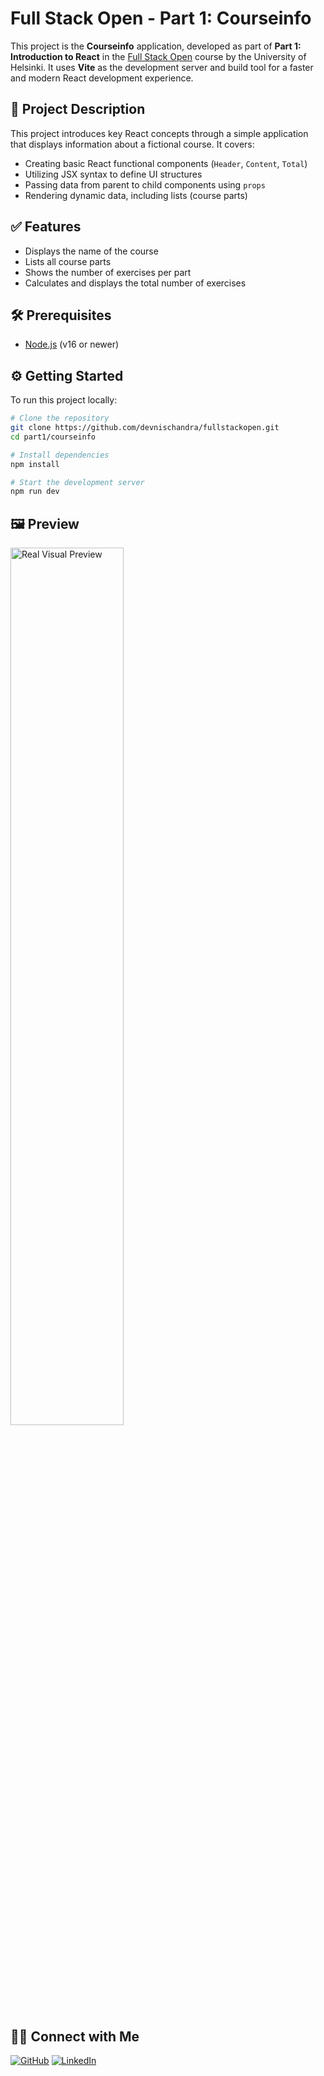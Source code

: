 # Full Stack Open - Part 1: Courseinfo

This project is the **Courseinfo** application, developed as part of **Part 1: Introduction to React** in the [Full Stack Open](https://fullstackopen.com/en/) course by the University of Helsinki. It uses **Vite** as the development server and build tool for a faster and modern React development experience.

## 🚀 Project Description

This project introduces key React concepts through a simple application that displays information about a fictional course. It covers:

- Creating basic React functional components (`Header`, `Content`, `Total`)
- Utilizing JSX syntax to define UI structures
- Passing data from parent to child components using `props`
- Rendering dynamic data, including lists (course parts)

## ✅ Features

- Displays the name of the course
- Lists all course parts
- Shows the number of exercises per part
- Calculates and displays the total number of exercises

## 🛠 Prerequisites

- [Node.js](https://nodejs.org/) (v16 or newer)

## ⚙️ Getting Started

To run this project locally:

```bash
# Clone the repository
git clone https://github.com/devnischandra/fullstackopen.git
cd part1/courseinfo

# Install dependencies
npm install

# Start the development server
npm run dev
```
## 🖼️ Preview
<img src="./part0:courseinfo.png" alt="Real Visual Preview" width="60%" />


## 🙋‍♂️ Connect with Me

[![GitHub](https://img.shields.io/badge/GitHub-%2312100E?style=for-the-badge&logo=github&logoColor=white)](https://github.com/devnischandra)
[![LinkedIn](https://img.shields.io/badge/LinkedIn-%230077B5?style=for-the-badge&logo=linkedin&logoColor=white)](https://www.linkedin.com/in/devnischandra)



